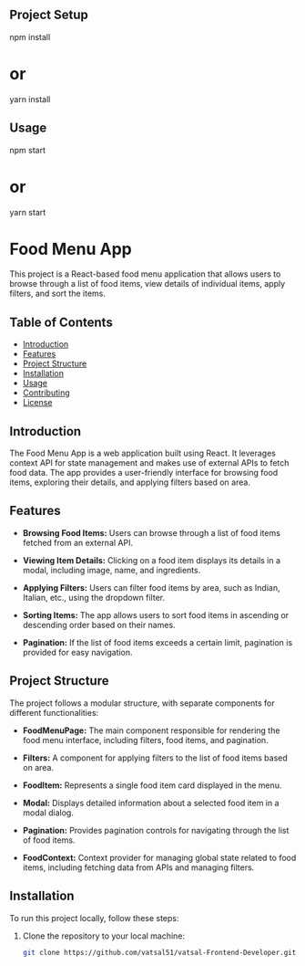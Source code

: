 ## Project Setup

npm install

# or

yarn install

## Usage

npm start
# or
yarn start


# Food Menu App

This project is a React-based food menu application that allows users to browse through a list of food items, view details of individual items, apply filters, and sort the items.

## Table of Contents

- [Introduction](#introduction)
- [Features](#features)
- [Project Structure](#project-structure)
- [Installation](#installation)
- [Usage](#usage)
- [Contributing](#contributing)
- [License](#license)

## Introduction

The Food Menu App is a web application built using React. It leverages context API for state management and makes use of external APIs to fetch food data. The app provides a user-friendly interface for browsing food items, exploring their details, and applying filters based on area.

## Features

- **Browsing Food Items:** Users can browse through a list of food items fetched from an external API.

- **Viewing Item Details:** Clicking on a food item displays its details in a modal, including image, name, and ingredients.

- **Applying Filters:** Users can filter food items by area, such as Indian, Italian, etc., using the dropdown filter.

- **Sorting Items:** The app allows users to sort food items in ascending or descending order based on their names.

- **Pagination:** If the list of food items exceeds a certain limit, pagination is provided for easy navigation.

## Project Structure

The project follows a modular structure, with separate components for different functionalities:

- **FoodMenuPage:** The main component responsible for rendering the food menu interface, including filters, food items, and pagination.

- **Filters:** A component for applying filters to the list of food items based on area.

- **FoodItem:** Represents a single food item card displayed in the menu.

- **Modal:** Displays detailed information about a selected food item in a modal dialog.

- **Pagination:** Provides pagination controls for navigating through the list of food items.

- **FoodContext:** Context provider for managing global state related to food items, including fetching data from APIs and managing filters.

## Installation

To run this project locally, follow these steps:

1. Clone the repository to your local machine:

   ```bash
   git clone https://github.com/vatsal51/vatsal-Frontend-Developer.git
   ```
